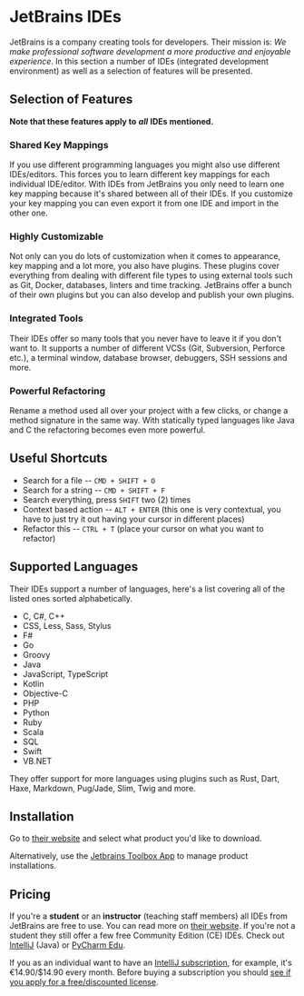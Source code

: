 # JetBrains IDEs

JetBrains is a company creating tools for developers. Their mission is: _We make professional software development a more productive and enjoyable experience_. In this section a number of IDEs \(integrated development environment\) as well as a selection of features will be presented.

## Selection of Features

**Note that these features apply to** _**all**_ **IDEs mentioned.**

### Shared Key Mappings

If you use different programming languages you might also use different IDEs/editors. This forces you to learn different key mappings for each individual IDE/editor. With IDEs from JetBrains you only need to learn one key mapping because it's shared between all of their IDEs. If you customize your key mapping you can even export it from one IDE and import in the other one.

### Highly Customizable

Not only can you do lots of customization when it comes to appearance, key mapping and a lot more, you also have plugins. These plugins cover everything from dealing with different file types to using external tools such as Git, Docker, databases, linters and time tracking. JetBrains offer a bunch of their own plugins but you can also develop and publish your own plugins.

### Integrated Tools

Their IDEs offer so many tools that you never have to leave it if you don't want to. It supports a number of different VCSs \(Git, Subversion, Perforce etc.\), a terminal window, database browser, debuggers, SSH sessions and more.

### Powerful Refactoring

Rename a method used all over your project with a few clicks, or change a method signature in the same way. With statically typed languages like Java and C the refactoring becomes even more powerful.

## Useful Shortcuts

* Search for a file -- `CMD + SHIFT + O`
* Search for a string -- `CMD + SHIFT + F`
* Search everything, press `SHIFT` two \(2\) times
* Context based action -- `ALT + ENTER` \(this one is very contextual, you have to just try it out having your cursor in different places\)
* Refactor this -- `CTRL + T` \(place your cursor on what you want to refactor\)

## Supported Languages

Their IDEs support a number of languages, here's a list covering all of the listed ones sorted alphabetically.

* C, C\#, C++
* CSS, Less, Sass, Stylus
* F\#
* Go
* Groovy
* Java
* JavaScript, TypeScript
* Kotlin
* Objective-C
* PHP
* Python
* Ruby
* Scala
* SQL
* Swift
* VB.NET

They offer support for more languages using plugins such as Rust, Dart, Haxe, Markdown, Pug/Jade, Slim, Twig and more.

## Installation

Go to [their website](https://www.jetbrains.com/products.html?fromMenu#type=ide) and select what product you'd like to download.

Alternatively, use the [Jetbrains Toolbox App](https://www.jetbrains.com/toolbox-app/) to manage product installations.

## Pricing

If you're a **student** or an **instructor** \(teaching staff members\) all IDEs from JetBrains are free to use. You can read more on [their website](https://www.jetbrains.com/student/). If you're not a student they still offer a few free Community Edition \(CE\) IDEs. Check out [IntelliJ](https://www.jetbrains.com/idea/) \(Java\) or [PyCharm Edu](https://www.jetbrains.com/pycharm-edu/).

If you as an individual want to have an [IntelliJ subscription](https://www.jetbrains.com/idea/buy/#edition=personal), for example, it's €14.90/$14.90 every month. Before buying a subscription you should [see if you apply for a free/discounted license](https://www.jetbrains.com/idea/buy/#edition=discounts).

